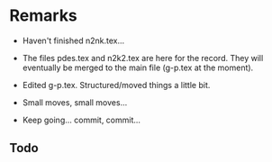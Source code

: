 Remarks
=======

* Haven't finished n2nk.tex...

* The files pdes.tex and n2k2.tex are here for the record. They will
  eventually be merged to the main file (g-p.tex at the moment).

* Edited g-p.tex. Structured/moved things a little bit.

* Small moves, small moves...

* Keep going... commit, commit...

Todo
----
